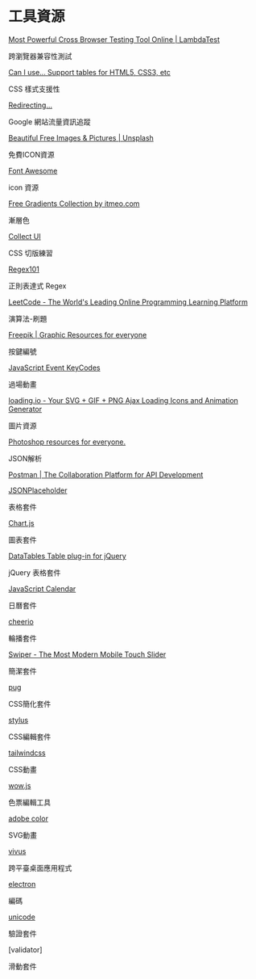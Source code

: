 # 工具資源

[Most Powerful Cross Browser Testing Tool Online | LambdaTest](https://www.lambdatest.com/?techmoon)

跨瀏覽器兼容性測試

[Can I use... Support tables for HTML5, CSS3, etc](https://caniuse.com/#home)

CSS 樣式支援性

[Redirecting...](https://analytics.google.com/analytics/web/provision/#/provision)

Google 網站流量資訊追蹤

[Beautiful Free Images & Pictures | Unsplash](https://unsplash.com/)

免費ICON資源

[Font Awesome](https://fontawesome.com/)

icon 資源

[Free Gradients Collection by itmeo.com](https://webgradients.com/)

漸層色

[Collect UI](https://collectui.com/challenges/checkout)

CSS 切版練習

[Regex101](https://regex101.com/)

正則表達式 Regex

[LeetCode - The World's Leading Online Programming Learning Platform](https://leetcode.com/)

演算法-刷題

[Freepik | Graphic Resources for everyone](https://www.freepik.com/)

按鍵編號

[JavaScript Event KeyCodes](https://keycode.info/)

過場動畫

[loading.io - Your SVG + GIF + PNG Ajax Loading Icons and Animation Generator](https://loading.io/)

圖片資源

[Photoshop resources for everyone.](https://www.brusheezy.com/)

JSON解析

[Postman | The Collaboration Platform for API Development](https://www.postman.com/)

[JSONPlaceholder](https://jsonplaceholder.typicode.com/guide/)

表格套件

[Chart.js](https://www.chartjs.org/)

圖表套件

[DataTables Table plug-in for jQuery](https://datatables.net/)

jQuery 表格套件

[JavaScript Calendar](https://fullcalendar.io/)

日曆套件

[cheerio](https://cheerio.js.org/)

輪播套件

[Swiper - The Most Modern Mobile Touch Slider](https://swiperjs.com/)

簡潔套件

[pug](https://pugjs.org/api/getting-started.html)

CSS簡化套件

[stylus](https://stylus-lang.com/)

CSS編輯套件

[tailwindcss](https://tailwindcss.com/)

CSS動畫

[wow.js](https://wowjs.uk/)

色票編輯工具

[adobe color]('https://color.adobe.com/zh/create/color-wheel')

SVG動畫

[vivus](https://maxwellito.github.io/vivus/)

跨平臺桌面應用程式

[electron](https://www.electronjs.org/)

編碼

[unicode](https://unicode-table.com/en/blocks/)

驗證套件

[validator]

滑動套件

[](https://gsgd.co.uk/sandbox/jquery/easing/)